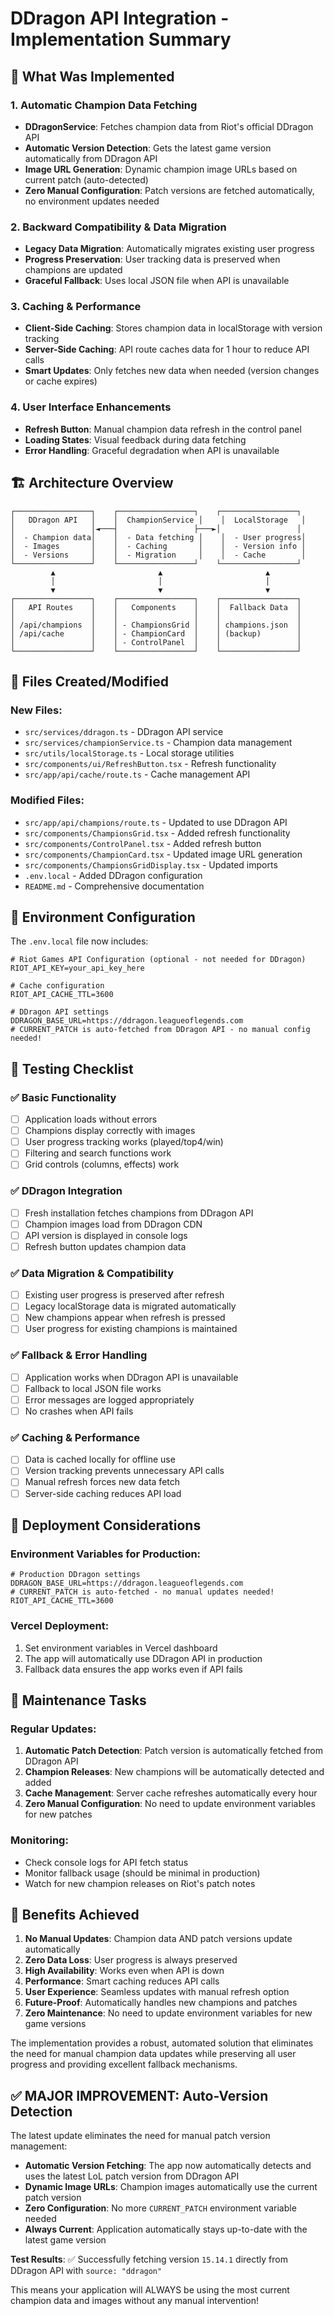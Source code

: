 # DDragon API Integration - Implementation Summary

## 🎯 What Was Implemented

### 1. **Automatic Champion Data Fetching**
- **DDragonService**: Fetches champion data from Riot's official DDragon API
- **Automatic Version Detection**: Gets the latest game version automatically from DDragon API
- **Image URL Generation**: Dynamic champion image URLs based on current patch (auto-detected)
- **Zero Manual Configuration**: Patch versions are fetched automatically, no environment updates needed

### 2. **Backward Compatibility & Data Migration**
- **Legacy Data Migration**: Automatically migrates existing user progress
- **Progress Preservation**: User tracking data is preserved when champions are updated
- **Graceful Fallback**: Uses local JSON file when API is unavailable

### 3. **Caching & Performance**
- **Client-Side Caching**: Stores champion data in localStorage with version tracking
- **Server-Side Caching**: API route caches data for 1 hour to reduce API calls
- **Smart Updates**: Only fetches new data when needed (version changes or cache expires)

### 4. **User Interface Enhancements**
- **Refresh Button**: Manual champion data refresh in the control panel
- **Loading States**: Visual feedback during data fetching
- **Error Handling**: Graceful degradation when API is unavailable

## 🏗️ Architecture Overview

```
┌─────────────────┐    ┌─────────────────┐    ┌─────────────────┐
│   DDragon API   │    │  ChampionService │    │  LocalStorage   │
│                 │◄───┤                 ├───►│                 │
│  - Champion data│    │  - Data fetching │    │  - User progress│
│  - Images       │    │  - Caching       │    │  - Version info │
│  - Versions     │    │  - Migration     │    │  - Cache        │
└─────────────────┘    └─────────────────┘    └─────────────────┘
         ▲                       ▲                       ▲
         │                       │                       │
         ▼                       ▼                       ▼
┌─────────────────┐    ┌─────────────────┐    ┌─────────────────┐
│   API Routes    │    │   Components    │    │  Fallback Data  │
│                 │    │                 │    │                 │
│ /api/champions  │    │ - ChampionsGrid │    │ champions.json  │
│ /api/cache      │    │ - ChampionCard  │    │ (backup)        │
│                 │    │ - ControlPanel  │    │                 │
└─────────────────┘    └─────────────────┘    └─────────────────┘
```

## 📁 Files Created/Modified

### New Files:
- `src/services/ddragon.ts` - DDragon API service
- `src/services/championService.ts` - Champion data management
- `src/utils/localStorage.ts` - Local storage utilities
- `src/components/ui/RefreshButton.tsx` - Refresh functionality
- `src/app/api/cache/route.ts` - Cache management API

### Modified Files:
- `src/app/api/champions/route.ts` - Updated to use DDragon API
- `src/components/ChampionsGrid.tsx` - Added refresh functionality
- `src/components/ControlPanel.tsx` - Added refresh button
- `src/components/ChampionCard.tsx` - Updated image URL generation
- `src/components/ChampionsGridDisplay.tsx` - Updated imports
- `.env.local` - Added DDragon configuration
- `README.md` - Comprehensive documentation

## 🔧 Environment Configuration

The `.env.local` file now includes:
```env
# Riot Games API Configuration (optional - not needed for DDragon)
RIOT_API_KEY=your_api_key_here

# Cache configuration
RIOT_API_CACHE_TTL=3600

# DDragon API settings
DDRAGON_BASE_URL=https://ddragon.leagueoflegends.com
# CURRENT_PATCH is auto-fetched from DDragon API - no manual config needed!
```

## 🧪 Testing Checklist

### ✅ Basic Functionality
- [ ] Application loads without errors
- [ ] Champions display correctly with images
- [ ] User progress tracking works (played/top4/win)
- [ ] Filtering and search functions work
- [ ] Grid controls (columns, effects) work

### ✅ DDragon Integration
- [ ] Fresh installation fetches champions from DDragon API
- [ ] Champion images load from DDragon CDN
- [ ] API version is displayed in console logs
- [ ] Refresh button updates champion data

### ✅ Data Migration & Compatibility
- [ ] Existing user progress is preserved after refresh
- [ ] Legacy localStorage data is migrated automatically
- [ ] New champions appear when refresh is pressed
- [ ] User progress for existing champions is maintained

### ✅ Fallback & Error Handling
- [ ] Application works when DDragon API is unavailable
- [ ] Fallback to local JSON file works
- [ ] Error messages are logged appropriately
- [ ] No crashes when API fails

### ✅ Caching & Performance
- [ ] Data is cached locally for offline use
- [ ] Version tracking prevents unnecessary API calls
- [ ] Manual refresh forces new data fetch
- [ ] Server-side caching reduces API load

## 🚀 Deployment Considerations

### Environment Variables for Production:
```env
# Production DDragon settings
DDRAGON_BASE_URL=https://ddragon.leagueoflegends.com
# CURRENT_PATCH is auto-fetched - no manual updates needed!
RIOT_API_CACHE_TTL=3600
```

### Vercel Deployment:
1. Set environment variables in Vercel dashboard
2. The app will automatically use DDragon API in production
3. Fallback data ensures the app works even if API fails

## 🔄 Maintenance Tasks

### Regular Updates:
1. **Automatic Patch Detection**: Patch version is automatically fetched from DDragon API
2. **Champion Releases**: New champions will be automatically detected and added
3. **Cache Management**: Server cache refreshes automatically every hour
4. **Zero Manual Configuration**: No need to update environment variables for new patches

### Monitoring:
- Check console logs for API fetch status
- Monitor fallback usage (should be minimal in production)
- Watch for new champion releases on Riot's patch notes

## 🎉 Benefits Achieved

1. **No Manual Updates**: Champion data AND patch versions update automatically
2. **Zero Data Loss**: User progress is always preserved
3. **High Availability**: Works even when API is down
4. **Performance**: Smart caching reduces API calls
5. **User Experience**: Seamless updates with manual refresh option
6. **Future-Proof**: Automatically handles new champions and patches
7. **Zero Maintenance**: No need to update environment variables for new game versions

The implementation provides a robust, automated solution that eliminates the need for manual champion data updates while preserving all user progress and providing excellent fallback mechanisms.

## ✅ **MAJOR IMPROVEMENT: Auto-Version Detection**

The latest update eliminates the need for manual patch version management:

- **Automatic Version Fetching**: The app now automatically detects and uses the latest LoL patch version from DDragon API
- **Dynamic Image URLs**: Champion images automatically use the current patch version  
- **Zero Configuration**: No more `CURRENT_PATCH` environment variable needed
- **Always Current**: Application automatically stays up-to-date with the latest game version

**Test Results**: ✅ Successfully fetching version `15.14.1` directly from DDragon API with `source: "ddragon"`

This means your application will ALWAYS be using the most current champion data and images without any manual intervention!
